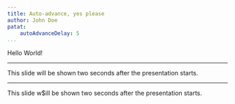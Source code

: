 ```yaml
---
title: Auto-advance, yes please
author: John Doe
patat:
    autoAdvanceDelay: 5
...
```


Hello World!

---

This slide will be shown two seconds after the presentation starts.

---

This slide w$ill be shown two seconds after the presentation starts.

